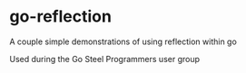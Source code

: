 go-reflection
=============

A couple simple demonstrations of using reflection within go


Used during the Go Steel Programmers user group

